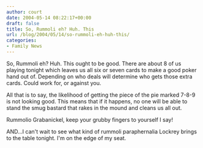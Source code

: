 ```yaml
---
author: court
date: 2004-05-14 08:22:17+00:00
draft: false
title: So, Rummoli eh? Huh. This
url: /blog/2004/05/14/so-rummoli-eh-huh-this/
categories:
- Family News
---
```


So, Rummoli eh?  Huh.  This ought to be good.  There are about 8 of us playing tonight which leaves us all six or seven cards to make a good poker hand out of.  Depending on who deals will determine who gets those extra cards.  Could work for, or against you.

All that is to say, the likelihood of getting the piece of the pie marked 7-8-9 is not looking good.  This means that if it happens, no one will be able to stand the smug bastard that rakes in the mound and cleans us all out.

Rummolio Grabanickel, keep your grubby fingers to yourself I say!

AND...I can't wait to see what kind of rummoli paraphernalia Lockrey brings to the table tonight.  I'm on the edge of my seat.
